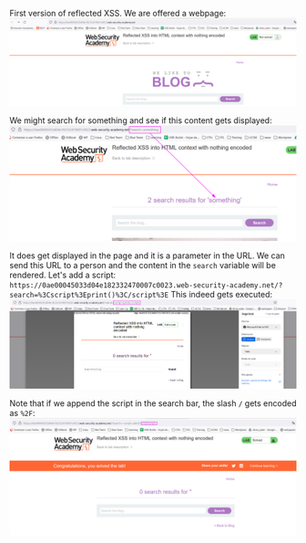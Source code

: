 First version of reflected XSS. We are offered a webpage:
![](imgs/reflected_xss_without_encoding.png)

We might search for something and see if this content gets displayed:
![](imgs/reflected_xss_without_encoding-1.png)

It does get displayed in the page and it is a parameter in the URL. We can send this URL to a person and the content in the `search` variable will be rendered. Let's add a script:
`https://0ae00045033d04e182332470007c0023.web-security-academy.net/?search=%3Cscript%3Eprint()%3C/script%3E`
This indeed gets executed:
![](imgs/reflected_xss_without_encoding-2.png)

Note that if we append the script in the search bar, the slash `/` gets encoded as `%2F`:
![](imgs/reflected_xss_without_encoding-3.png)

